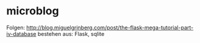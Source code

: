 microblog
=========
Folgen: http://blog.miguelgrinberg.com/post/the-flask-mega-tutorial-part-iv-database
bestehen aus: Flask, sqlite
